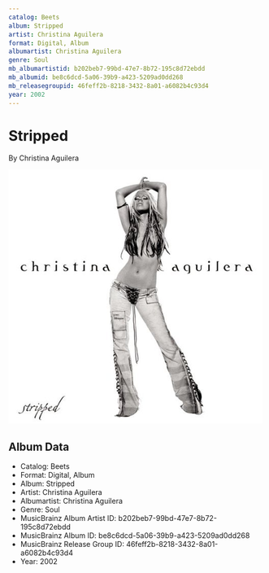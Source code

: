 ```yaml
---
catalog: Beets
album: Stripped
artist: Christina Aguilera
format: Digital, Album
albumartist: Christina Aguilera
genre: Soul
mb_albumartistid: b202beb7-99bd-47e7-8b72-195c8d72ebdd
mb_albumid: be8c6dcd-5a06-39b9-a423-5209ad0dd268
mb_releasegroupid: 46feff2b-8218-3432-8a01-a6082b4c93d4
year: 2002
---
```


# Stripped

By Christina Aguilera

![](../../assets/beetscovers/Christina_Aguilera-Stripped.jpg)

## Album Data

- Catalog: Beets
- Format: Digital, Album
- Album: Stripped
- Artist: Christina Aguilera
- Albumartist: Christina Aguilera
- Genre: Soul
- MusicBrainz Album Artist ID: b202beb7-99bd-47e7-8b72-195c8d72ebdd
- MusicBrainz Album ID: be8c6dcd-5a06-39b9-a423-5209ad0dd268
- MusicBrainz Release Group ID: 46feff2b-8218-3432-8a01-a6082b4c93d4
- Year: 2002

